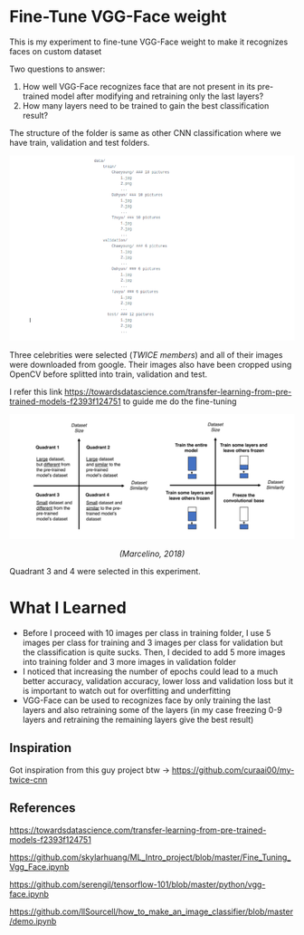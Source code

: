 # Fine-Tune VGG-Face weight
This is my experiment to fine-tune VGG-Face weight to make it recognizes faces on custom dataset

Two questions to answer:
  1. How well VGG-Face recognizes face that are not present in its pre-trained model after modifying and retraining only the last layers?
  2. How many layers need to be trained to gain the best classification result?

The structure of the folder is same as other CNN classification where we have train, validation and test folders.

![Alt text](https://github.com/RezaPurut/Deep_Learning_experiment/blob/master/fine_tune_vggface/structure.png)

Three celebrities were selected (*TWICE members*) and all of their images were downloaded from google. Their images also have been cropped using OpenCV before splitted into train, validation and test.

I refer this link https://towardsdatascience.com/transfer-learning-from-pre-trained-models-f2393f124751 to guide me do the fine-tuning

![Alt text](https://github.com/RezaPurut/Deep_Learning_experiment/blob/master/fine_tune_vggface/decision_map.png)
<p align="center"><i>(Marcelino, 2018)</i></p>

Quadrant 3 and 4 were selected in this experiment.

# What I Learned
- Before I proceed with 10 images per class in training folder, I use 5 images per class for training and 3 images per class for validation but the classification is quite sucks. Then, I decided to add 5 more images into training folder and 3 more images in validation folder
- I noticed that increasing the number of epochs could lead to a much better accuracy, validation accuracy, lower loss and validation loss but it is important to watch out for overfitting and underfitting
- VGG-Face can be used to recognizes face by only training the last layers and also retraining some of the layers (in my case freezing 0-9 layers and retraining the remaining layers give the best result)

## Inspiration
Got inspiration from this guy project btw -> https://github.com/curaai00/my-twice-cnn

## References
https://towardsdatascience.com/transfer-learning-from-pre-trained-models-f2393f124751

https://github.com/skylarhuang/ML_Intro_project/blob/master/Fine_Tuning_Vgg_Face.ipynb

https://github.com/serengil/tensorflow-101/blob/master/python/vgg-face.ipynb

https://github.com/llSourcell/how_to_make_an_image_classifier/blob/master/demo.ipynb
